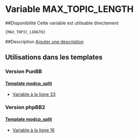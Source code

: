 # Variable MAX_TOPIC_LENGTH

##Disponibilité
Cette variable est utilisable directement

```html
{MAX_TOPIC_LENGTH}
```

##Description
[Ajouter une description](https://fa-tvars.appspot.com/var/MAX_TOPIC_LENGTH)

## Utilisations dans les templates

### Version PunBB

#### [Template modcp_split](punbb/modcp_split.md#readme)
* [Variable &agrave; la ligne 33](../punbb/modcp_split.tpl#L33)

### Version phpBB2

#### [Template modcp_split](subsilver/modcp_split.md#readme)
* [Variable &agrave; la ligne 16](../subsilver/modcp_split.tpl#L16)